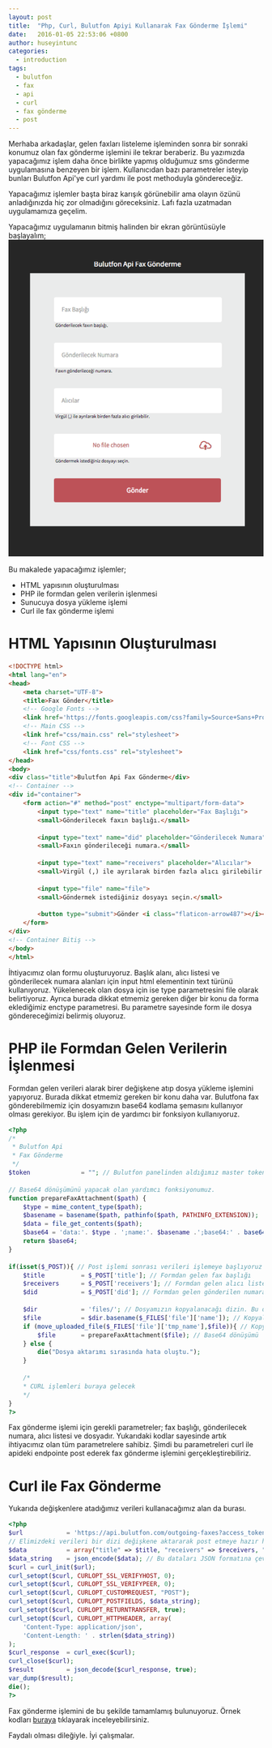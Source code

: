 ```yaml
---
layout: post
title:  "Php, Curl, Bulutfon Apiyi Kullanarak Fax Gönderme İşlemi"
date:   2016-01-05 22:53:06 +0800
author: huseyintunc
categories:
  - introduction
tags:
  - bulutfon
  - fax
  - api
  - curl
  - fax gönderme
  - post
---
```


Merhaba arkadaşlar, gelen faxları listeleme işleminden sonra bir sonraki konumuz olan fax gönderme işlemini ile tekrar beraberiz. Bu yazımızda yapacağımız işlem daha önce birlikte yapmış olduğumuz sms gönderme uygulamasına benzeyen bir işlem. Kullanıcıdan bazı parametreler isteyip bunları Bulutfon Api'ye curl yardımı ile post methoduyla göndereceğiz. 

Yapacağımız işlemler başta biraz karışık görünebilir ama olayın özünü anladığınızda hiç zor olmadığını göreceksiniz. Lafı fazla uzatmadan uygulamamıza geçelim. 

Yapacağımız uygulamanın bitmiş halinden bir ekran görüntüsüyle başlayalım;
![Bulutfon Fax Gönderme](/images/bulutfon-fax-gonderme.png)
 
Bu makalede yapacağımız işlemler;

* HTML yapısının oluşturulması
* PHP ile formdan gelen verilerin işlenmesi
* Sunucuya dosya yükleme işlemi
* Curl ile fax gönderme işlemi


# HTML Yapısının Oluşturulması

```html
<!DOCTYPE html>
<html lang="en">
<head>
    <meta charset="UTF-8">
    <title>Fax Gönder</title>
    <!-- Google Fonts -->
    <link href='https://fonts.googleapis.com/css?family=Source+Sans+Pro:400,900,700,600,300,200&subset=latin,latin-ext' rel='stylesheet' type='text/css'>
    <!-- Main CSS -->
    <link href="css/main.css" rel="stylesheet">
    <!-- Font CSS -->
    <link href="css/fonts.css" rel="stylesheet">
</head>
<body>
<div class="title">Bulutfon Api Fax Gönderme</div>
<!-- Container -->
<div id="container">
    <form action="#" method="post" enctype="multipart/form-data">
        <input type="text" name="title" placeholder="Fax Başlığı">
        <small>Gönderilecek faxın başlığı.</small>

        <input type="text" name="did" placeholder="Gönderilecek Numara">
        <small>Faxın gönderileceği numara.</small>

        <input type="text" name="receivers" placeholder="Alıcılar">
        <small>Virgül (,) ile ayrılarak birden fazla alıcı girilebilir.</small>

        <input type="file" name="file">
        <small>Göndermek istediğiniz dosyayı seçin.</small>

        <button type="submit">Gönder <i class="flaticon-arrow487"></i></button>
    </form>
</div>
<!-- Container Bitiş -->
</body>
</html>
```

İhtiyacımız olan formu oluşturuyoruz. Başlık alanı, alıcı listesi ve gönderilecek numara alanları için input html elementinin text türünü kullanıyoruz. Yükelenecek olan dosya için ise type parametresini file olarak belirtiyoruz. Ayrıca burada dikkat etmemiz gereken diğer bir konu da forma eklediğimiz enctype parametresi. Bu parametre sayesinde form ile dosya göndereceğimizi belirmiş oluyoruz.  

# PHP ile Formdan Gelen Verilerin İşlenmesi

Formdan gelen verileri alarak birer değişkene atıp dosya yükleme işlemini yapıyoruz. Burada dikkat etmemiz gereken bir konu daha var. Bulutfona fax gönderebilmemiz için dosyamızın base64 kodlama şemasını kullanıyor olması gerekiyor. Bu işlem için de yardımcı bir fonksiyon kullanıyoruz. 

```php
<?php
/*
 * Bulutfon Api
 * Fax Gönderme
 */
$token              = ""; // Bulutfon panelinden aldığımız master token

// Base64 dönüşümünü yapacak olan yardımcı fonksiyonumuz.
function prepareFaxAttachment($path) {
    $type = mime_content_type($path);
    $basename = basename($path, pathinfo($path, PATHINFO_EXTENSION));
    $data = file_get_contents($path);
    $base64 = 'data:'. $type . ';name:'. $basename .';base64:' . base64_encode($data);
    return $base64;
}

if(isset($_POST)){ // Post işlemi sonrası verileri işlemeye başlıyoruz
    $title          = $_POST['title']; // Formdan gelen fax başlığı
    $receivers      = $_POST['receivers']; // Formdan gelen alıcı listesi
    $did            = $_POST['did']; // Formdan gelen gönderilen numara
    
    $dir            = 'files/'; // Dosyamızın kopyalanacağı dizin. Bu dizinin izinleri 777 olacak şekilde ayarlanmalıdır. 
    $file           = $dir.basename($_FILES['file']['name']); // Kopyalama işlemi öncesi gelen dosyanın nereye hangi isimle kayıt olacağını belirliyoruz.
    if (move_uploaded_file($_FILES['file']['tmp_name'],$file)){ // Kopyalam işlemi
        $file       = prepareFaxAttachment($file); // Base64 dönüşümü
    } else {
        die("Dosya aktarımı sırasında hata oluştu.");
    }
    
    /*
    * CURL işlemleri buraya gelecek
    */
}
?>
```
Fax gönderme işlemi için gerekli parametreler; fax başlığı, gönderilecek numara, alıcı listesi ve dosyadır. Yukarıdaki kodlar sayesinde artık ihtiyacımız olan tüm parametrelere sahibiz. Şimdi bu parametreleri curl ile apideki endpointe post ederek fax gönderme işlemini gerçekleştirebiliriz.

# Curl ile Fax Gönderme
Yukarıda değişkenlere atadığımız verileri kullanacağımız alan da burası. 

```php
<?php
$url            = 'https://api.bulutfon.com/outgoing-faxes?access_token='.$token; // Fax gönderme işlemini yapacağımız servis
// Elimizdeki verileri bir dizi değişkene aktararak post etmeye hazır hale getiriyoruz.
$data           = array("title" => $title, "receivers" => $receivers, "did" => $did, "attachment" => $file);
$data_string    = json_encode($data); // Bu dataları JSON formatına çeviriyoruz.
$curl = curl_init($url);
curl_setopt($curl, CURLOPT_SSL_VERIFYHOST, 0);
curl_setopt($curl, CURLOPT_SSL_VERIFYPEER, 0);
curl_setopt($curl, CURLOPT_CUSTOMREQUEST, "POST");                                                                     
curl_setopt($curl, CURLOPT_POSTFIELDS, $data_string);                                                                  
curl_setopt($curl, CURLOPT_RETURNTRANSFER, true);                                                                   
curl_setopt($curl, CURLOPT_HTTPHEADER, array(                                                                          
    'Content-Type: application/json',                                                                                
    'Content-Length: ' . strlen($data_string))                                                                       
);
$curl_response  = curl_exec($curl);
curl_close($curl);
$result         = json_decode($curl_response, true);
var_dump($result);
die();
?>
```
Fax gönderme işlemini de bu şekilde tamamlamış bulunuyoruz. Örnek kodları [buraya][df1] tıklayarak inceleyebilirsiniz. 

Faydalı olması dileğiyle.
İyi çalışmalar.

   [df1]: <https://github.com/hsyntnc/BulutfonSampleApps/tree/master/sendFax>
